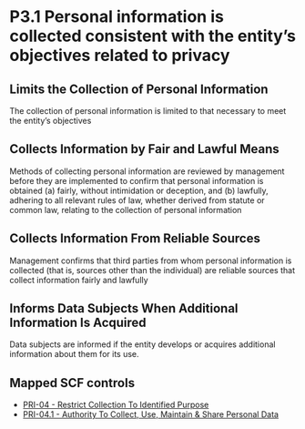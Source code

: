 # P3.1 Personal information is collected consistent with the entity’s objectives related to privacy
## Limits the Collection of Personal Information
The collection of personal information is limited to that necessary to meet the entity’s objectives
## Collects Information by Fair and Lawful Means
Methods of collecting personal information are reviewed by management before they are implemented to confirm that personal information is obtained (a) fairly, without intimidation or deception, and (b) lawfully, adhering to all relevant rules of law, whether derived from statute or common law, relating to the collection of personal information
## Collects Information From Reliable Sources
Management confirms that third parties from whom personal information is collected (that is, sources other than the individual) are reliable sources that collect information fairly and lawfully
## Informs Data Subjects When Additional Information Is Acquired
Data subjects are informed if the entity develops or acquires additional information about them for its use.
## Mapped SCF controls
- [PRI-04 - Restrict Collection To Identified Purpose](../scf/pri-04-restrictcollectiontoidentifiedpurpose.md)
- [PRI-04.1 - Authority To Collect, Use, Maintain & Share Personal Data](../scf/pri-041-authoritytocollect,use,maintain&sharepersonaldata.md)